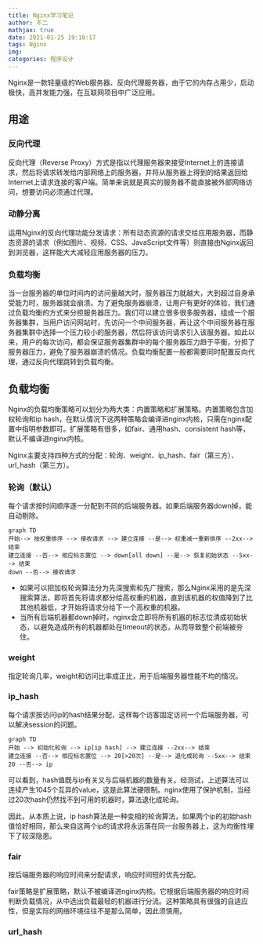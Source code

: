 ```yaml
---
title: Nginx学习笔记
author: 不二
mathjax: true
date: 2021-01-25 19:10:17
tags: Nginx
img:
categories: 程序设计
---
```


Nginx是一款轻量级的Web服务器、反向代理服务器，由于它的内存占用少，启动极快，高并发能力强，在互联网项目中广泛应用。

## 用途

### 反向代理

反向代理（Reverse Proxy）方式是指以代理服务器来接受Internet上的连接请求，然后将请求转发给内部网络上的服务器，并将从服务器上得到的结果返回给Internet上请求连接的客户端。简单来说就是真实的服务器不能直接被外部网络访问，想要访问必须通过代理。

### 动静分离

运用Nginx的反向代理功能分发请求：所有动态资源的请求交给应用服务器，而静态资源的请求（例如图片、视频、CSS、JavaScript文件等）则直接由Nginx返回到浏览器，这样能大大减轻应用服务器的压力。

### 负载均衡

当一台服务器的单位时间内的访问量越大时，服务器压力就越大，大到超过自身承受能力时，服务器就会崩溃。为了避免服务器崩溃，让用户有更好的体验，我们通过负载均衡的方式来分担服务器压力。我们可以建立很多很多服务器，组成一个服务器集群，当用户访问网站时，先访问一个中间服务器，再让这个中间服务器在服务器集群中选择一个压力较小的服务器，然后将该访问请求引入该服务器。如此以来，用户的每次访问，都会保证服务器集群中的每个服务器压力趋于平衡，分担了服务器压力，避免了服务器崩溃的情况。负载均衡配置一般都需要同时配置反向代理，通过反向代理跳转到负载均衡。

## 负载均衡

Nginx的负载均衡策略可以划分为两大类：内置策略和扩展策略。内置策略包含加权轮询和ip hash，在默认情况下这两种策略会编译进nginx内核，只需在nginx配置中指明参数即可。扩展策略有很多，如fair、通用hash、consistent hash等，默认不编译进nginx内核。

Nginx主要支持四种方式的分配：轮询、weight、ip_hash、fair（第三方）、url_hash（第三方）。

### 轮询（默认）

每个请求按时间顺序逐一分配到不同的后端服务器。如果后端服务器down掉，能自动剔除。

```mermaid
graph TD
开始--> 按权重排序 --> 接收请求 --> 建立连接 --是--> 权重减一重新排序 --2xx--> 结束
建立连接 --否--> 相应标志置位 --> down[all down] --是--> 恢复初始状态 --5xx--> 结束
down --否--> 接收请求
```

- 如果可以把加权轮询算法分为先深搜索和先广搜索，那么Nginx采用的是先深搜索算法，即将首先将请求都分给高权重的机器，直到该机器的权值降到了比其他机器低，才开始将请求分给下一个高权重的机器。
- 当所有后端机器都down掉时，nginx会立即将所有机器的标志位清成初始状态，以避免造成所有的机器都处在timeout的状态，从而导致整个前端被夯住。

### weight

指定轮询几率，weight和访问比率成正比，用于后端服务器性能不均的情况。

### ip_hash

每个请求按访问ip的hash结果分配，这样每个访客固定访问一个后端服务器，可以解决session的问题。

```mermaid
graph TD
开始 --> 初始化轮询 --> ip[ip hash] --> 建立连接 --2xx--> 结束
建立连接 --否--> 相应标志置位 --> 20[>20次] --是--> 退化成轮询 --5xx--> 结束
20 --否--> ip 
```

可以看到，hash值既与ip有关又与后端机器的数量有关。经测试，上述算法可以连续产生1045个互异的value，这是此算法硬限制。nginx使用了保护机制，当经过20次hash仍然找不到可用的机器时，算法退化成轮询。

因此，从本质上说，ip hash算法是一种变相的轮询算法，如果两个ip的初始hash值恰好相同，那么来自这两个ip的请求将永远落在同一台服务器上，这为均衡性埋下了较深隐患。

### fair

按后端服务器的响应时间来分配请求，响应时间短的优先分配。

fair策略是扩展策略，默认不被编译进nginx内核。它根据后端服务器的响应时间判断负载情况，从中选出负载最轻的机器进行分流。这种策略具有很强的自适应性，但是实际的网络环境往往不是那么简单，因此须慎用。

### url_hash

